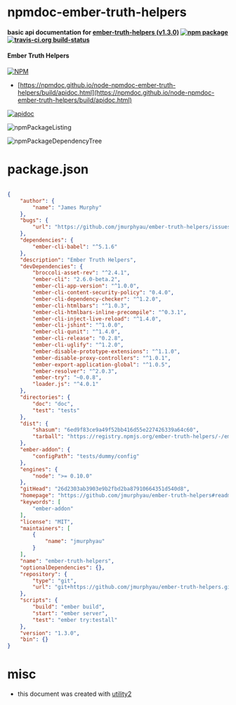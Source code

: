 # npmdoc-ember-truth-helpers

#### basic api documentation for  [ember-truth-helpers (v1.3.0)](https://github.com/jmurphyau/ember-truth-helpers#readme)  [![npm package](https://img.shields.io/npm/v/npmdoc-ember-truth-helpers.svg?style=flat-square)](https://www.npmjs.org/package/npmdoc-ember-truth-helpers) [![travis-ci.org build-status](https://api.travis-ci.org/npmdoc/node-npmdoc-ember-truth-helpers.svg)](https://travis-ci.org/npmdoc/node-npmdoc-ember-truth-helpers)

#### Ember Truth Helpers

[![NPM](https://nodei.co/npm/ember-truth-helpers.png?downloads=true&downloadRank=true&stars=true)](https://www.npmjs.com/package/ember-truth-helpers)

- [https://npmdoc.github.io/node-npmdoc-ember-truth-helpers/build/apidoc.html](https://npmdoc.github.io/node-npmdoc-ember-truth-helpers/build/apidoc.html)

[![apidoc](https://npmdoc.github.io/node-npmdoc-ember-truth-helpers/build/screenCapture.buildCi.browser.%252Ftmp%252Fbuild%252Fapidoc.html.png)](https://npmdoc.github.io/node-npmdoc-ember-truth-helpers/build/apidoc.html)

![npmPackageListing](https://npmdoc.github.io/node-npmdoc-ember-truth-helpers/build/screenCapture.npmPackageListing.svg)

![npmPackageDependencyTree](https://npmdoc.github.io/node-npmdoc-ember-truth-helpers/build/screenCapture.npmPackageDependencyTree.svg)



# package.json

```json

{
    "author": {
        "name": "James Murphy"
    },
    "bugs": {
        "url": "https://github.com/jmurphyau/ember-truth-helpers/issues"
    },
    "dependencies": {
        "ember-cli-babel": "^5.1.6"
    },
    "description": "Ember Truth Helpers",
    "devDependencies": {
        "broccoli-asset-rev": "^2.4.1",
        "ember-cli": "2.6.0-beta.2",
        "ember-cli-app-version": "^1.0.0",
        "ember-cli-content-security-policy": "0.4.0",
        "ember-cli-dependency-checker": "^1.2.0",
        "ember-cli-htmlbars": "^1.0.3",
        "ember-cli-htmlbars-inline-precompile": "^0.3.1",
        "ember-cli-inject-live-reload": "^1.4.0",
        "ember-cli-jshint": "^1.0.0",
        "ember-cli-qunit": "^1.4.0",
        "ember-cli-release": "0.2.8",
        "ember-cli-uglify": "^1.2.0",
        "ember-disable-prototype-extensions": "^1.1.0",
        "ember-disable-proxy-controllers": "^1.0.1",
        "ember-export-application-global": "^1.0.5",
        "ember-resolver": "^2.0.3",
        "ember-try": "~0.0.8",
        "loader.js": "^4.0.1"
    },
    "directories": {
        "doc": "doc",
        "test": "tests"
    },
    "dist": {
        "shasum": "6ed9f83ce9a49f52bb416d55e227426339a64c60",
        "tarball": "https://registry.npmjs.org/ember-truth-helpers/-/ember-truth-helpers-1.3.0.tgz"
    },
    "ember-addon": {
        "configPath": "tests/dummy/config"
    },
    "engines": {
        "node": ">= 0.10.0"
    },
    "gitHead": "26d2303ab3903e9b2fbd2ba87910664351d540d8",
    "homepage": "https://github.com/jmurphyau/ember-truth-helpers#readme",
    "keywords": [
        "ember-addon"
    ],
    "license": "MIT",
    "maintainers": [
        {
            "name": "jmurphyau"
        }
    ],
    "name": "ember-truth-helpers",
    "optionalDependencies": {},
    "repository": {
        "type": "git",
        "url": "git+https://github.com/jmurphyau/ember-truth-helpers.git"
    },
    "scripts": {
        "build": "ember build",
        "start": "ember server",
        "test": "ember try:testall"
    },
    "version": "1.3.0",
    "bin": {}
}
```



# misc
- this document was created with [utility2](https://github.com/kaizhu256/node-utility2)

